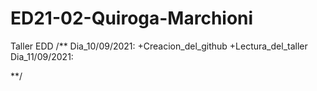 # ED21-02-Quiroga-Marchioni
 Taller EDD
/**
Dia_10/09/2021:
	+Creacion_del_github
	+Lectura_del_taller
Dia_11/09/2021:
	



**/
